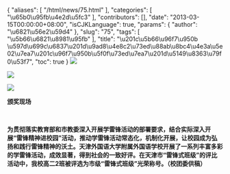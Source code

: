{
    "aliases": [
        "/html/news/75.html"
    ],
    "categories": [
        "\u65b0\u95fb\u4e2d\u5fc3"
    ],
    "contributors": [],
    "date": "2013-03-15T00:00:00+08:00",
    "isCJKLanguage": true,
    "params": {
        "author": "\u6821\u56e2\u59d4"
    },
    "slug": "75",
    "tags": [
        "\u5b66\u6821\u8981\u95fb"
    ],
    "title": "\u201c\u5b66\u96f7\u950b  \u597d\u699c\u6837\u201d\u9ad8\u4e8c2\u73ed\u88ab\u8bc4\u4e3a\u5e02\u7ea7\u201c\u96f7\u950b\u5f0f\u73ed\u7ea7\u201d\u5149\u8363\u79f0\u53f7",
    "toc": true
}
**![](https://cdn.tfls.online/mirror/full/95e9f010cfabc8101315902c1e0ee8bd3d525e56.jpg)**

**![](https://cdn.tfls.online/mirror/full/28cfbad18ebcaf5fce8d0c026d11efc8b36bf06b.jpg)**

**![](https://cdn.tfls.online/mirror/full/8708299a02434523399c599f1011369e65ad9ec5.jpg)**

**颁奖现场**

 

**为贯彻落实教育部和市教委深入开展学雷锋活动的部署要求，结合实际深入开展“雷锋精神进校园”活动，推动学雷锋活动常态化，机制化开展，让校园成为弘扬和践行雷锋精神的沃土。天津外国语大学附属外国语学校开展了一系列丰富多彩的学雷锋活动，成效显著，得到社会的一致好评。在天津市“雷锋式班级”的评比活动中，我校高二2班被评选为市级“雷锋式班级”光荣称号。（校团委供稿）**

